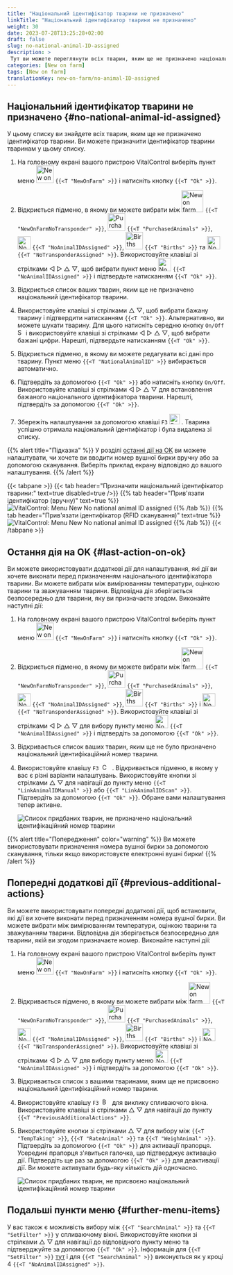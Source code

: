 ```yaml
---
title: "Національний ідентифікатор тварини не призначено"
linkTitle: "Національний ідентифікатор тварини не призначено"
weight: 30
date: 2023-07-28T13:25:28+02:00
draft: false
slug: no-national-animal-ID-assigned
description: >
 Тут ви можете переглянути всіх тварин, яким ще не призначено національний ідентифікатор тварини, та призначити національний ідентифікатор тварини.
categories: [New on farm]
tags: [New on farm]
translationKey: new-on-farm/no-animal-ID-assigned
---
```

## Національний ідентифікатор тварини не призначено {#no-national-animal-id-assigned}

У цьому списку ви знайдете всіх тварин, яким ще не призначено ідентифікатор тварини. Ви можете призначити ідентифікатор тварини тваринам у цьому списку.

1. На головному екрані вашого пристрою VitalControl виберіть пункт меню <img src="/icons/main/new-on-farm.svg" width="40" align="bottom" alt="New on farm" /> `{{<T "NewOnFarm" >}}` і натисніть кнопку `{{<T "Ok" >}}`.

2. Відкриється підменю, в якому ви можете вибрати між <img src="/icons/registration/new-on-farm-no-transponder.svg" width="50" align="bottom" alt="New on farm, no transponder" /> `{{<T "NewOnFarmNoTransponder" >}}`, <img src="/icons/main/new-on-farm.svg" width="40" align="bottom" alt="Purchased animals" /> `{{<T "PurchasedAnimals" >}}`, <img src="/icons/registration/no-eartag-number.svg" width="30" align="bottom" alt="No national animal ID" /> `{{<T "NoAnimalIDAssigned" >}}`, <img src="/icons/main/births.svg" width="40" align="bottom" alt="Births" /> `{{<T "Births" >}}` та <img src="/icons/registration/no-transponder.svg" width="30" align="bottom" alt="No transponder assigned" /> `{{<T "NoTransponderAssigned" >}}`. Використовуйте клавіші зі стрілками ◁ ▷ △ ▽, щоб вибрати пункт меню <img src="/icons/registration/no-eartag-number.svg" width="30" align="bottom" alt="No national animal ID" /> `{{<T "NoAnimalIDAssigned" >}}` і підтвердьте натисканням `{{<T "Ok" >}}`.

3. Відкриється список ваших тварин, яким ще не призначено національний ідентифікатор тварини.

4. Використовуйте клавіші зі стрілками △ ▽, щоб вибрати бажану тварину і підтвердити натисканням `{{<T "Ok" >}}`. Альтернативно, ви можете шукати тварину. Для цього натисніть середню кнопку `On/Off` <img src="/icons/footer/search.svg" width="15" align="bottom" alt="Search" /> і використовуйте клавіші зі стрілками ◁ ▷ △ ▽, щоб вибрати бажані цифри. Нарешті, підтвердьте натисканням `{{<T "Ok" >}}`.


5. Відкриється підменю, в якому ви можете редагувати всі дані про тварину. Пункт меню `{{<T "NationalAnimalID" >}}` вибирається автоматично.

6. Підтвердіть за допомогою `{{<T "Ok" >}}` або натисніть кнопку `On/Off`. Використовуйте клавіші зі стрілками ◁ ▷ △ ▽ для встановлення бажаного національного ідентифікатора тварини. Нарешті, підтвердіть за допомогою `{{<T "Ok" >}}`.

7. Збережіть налаштування за допомогою клавіші `F3` <img src="/icons/footer/save.svg" width="24" align="bottom" alt="Save" />&nbsp;. Тварина успішно отримала національний ідентифікатор і була видалена зі списку.

{{% alert title="Підказка" %}}
У розділі [останні дії на OK](#last-action-on-ok) ви можете налаштувати, чи хочете ви вводити номер вушної бирки вручну або за допомогою сканування. Виберіть приклад екрану відповідно до вашого налаштування.
{{% /alert %}}

{{< tabpane >}}
{{< tab header="Призначити національний ідентифікатор тварини:" text=true disabled=true />}}
{{% tab header="Прив'язати ідентифікатор (вручну)" text=true %}}
![VitalControl: Menu New No national animal ID assigned](../images/noanimalID.png "Link ID (manual)")
{{% /tab %}}
{{% tab header="Прив'язати ідентифікатор (RFID сканування)" text=true %}}
![VitalControl: Menu New No national animal ID assigned](../images/noanimalID-scan.png "Link ID (RFID scan)")
{{% /tab %}}
{{< /tabpane >}}        

## Остання дія на OK {#last-action-on-ok}

Ви можете використовувати додаткові дії для налаштування, які дії ви хочете виконати перед призначенням національного ідентифікатора тварини. Ви можете вибрати між вимірюванням температури, оцінкою тварини та зважуванням тварини. Відповідна дія зберігається безпосередньо для тварини, яку ви призначаєте згодом. Виконайте наступні дії:

1. На головному екрані вашого пристрою VitalControl виберіть пункт меню <img src="/icons/main/new-on-farm.svg" width="40" align="bottom" alt="New on farm" /> `{{<T "NewOnFarm" >}}` і натисніть кнопку `{{<T "Ok" >}}`.

2. Відкриється підменю, в якому ви можете вибрати між <img src="/icons/registration/new-on-farm-no-transponder.svg" width="50" align="bottom" alt="New on farm, no transponder" /> `{{<T "NewOnFarmNoTransponder" >}}`, <img src="/icons/main/new-on-farm.svg" width="40" align="bottom" alt="Purchased animals" /> `{{<T "PurchasedAnimals" >}}`, <img src="/icons/registration/no-eartag-number.svg" width="30" align="bottom" alt="No national animal ID" /> `{{<T "NoAnimalIDAssigned" >}}`, <img src="/icons/main/births.svg" width="40" align="bottom" alt="Births" /> `{{<T "Births" >}}` і <img src="/icons/registration/no-transponder.svg" width="30" align="bottom" alt="No transponder assigned" /> `{{<T "NoTransponderAssigned" >}}`. Використовуйте клавіші зі стрілками ◁ ▷ △ ▽ для вибору пункту меню <img src="/icons/registration/no-eartag-number.svg" width="30" align="bottom" alt="No national animal ID" /> `{{<T "NoAnimalIDAssigned" >}}` і підтвердіть за допомогою `{{<T "Ok" >}}`.


3. Відкривається список ваших тварин, яким ще не було призначено національний ідентифікаційний номер тварини.

4. Використовуйте клавішу `F3` &nbsp;<img src="/icons/footer/open-popup.svg" width="15" align="bottom" alt="Call popup" />&nbsp; . Відкривається підменю, в якому у вас є різні варіанти налаштувань. Використовуйте кнопки зі стрілками △ ▽ для навігації до пункту меню `{{<T "LinkAnimalIDManual" >}}` або `{{<T "LinkAnimalIDScan" >}}`. Підтвердіть за допомогою `{{<T "Ok" >}}`. Обране вами налаштування тепер активне.

    ![Список придбаних тварин, не призначено національний ідентифікаційний номер тварини](../images/link.png "Не призначено національний ідентифікаційний номер тварини, Призначити")

{{% alert title="Попередження" color="warning" %}}
Ви можете використовувати призначення номера вушної бирки за допомогою сканування, тільки якщо використовуєте електронні вушні бирки!
{{% /alert %}}

## Попередні додаткові дії {#previous-additional-actions}

Ви можете використовувати попередні додаткові дії, щоб встановити, які дії ви хочете виконати перед призначенням номера вушної бирки. Ви можете вибрати між вимірюванням температури, оцінкою тварини та зважуванням тварини. Відповідна дія зберігається безпосередньо для тварини, якій ви згодом призначаєте номер. Виконайте наступні дії:

1. На головному екрані вашого пристрою VitalControl виберіть пункт меню <img src="/icons/main/new-on-farm.svg" width="40" align="bottom" alt="New on farm" /> `{{<T "NewOnFarm" >}}` і натисніть кнопку `{{<T "Ok" >}}`.

2. Відкривається підменю, в якому ви можете вибрати між <img src="/icons/registration/new-on-farm-no-transponder.svg" width="50" align="bottom" alt="New on farm, no transponder" /> `{{<T "NewOnFarmNoTransponder" >}}`, <img src="/icons/main/new-on-farm.svg" width="40" align="bottom" alt="Purchased animals" /> `{{<T "PurchasedAnimals" >}}`, <img src="/icons/registration/no-eartag-number.svg" width="30" align="bottom" alt="No national animal ID" /> `{{<T "NoAnimalIDAssigned" >}}`, <img src="/icons/main/births.svg" width="40" align="bottom" alt="Births" /> `{{<T "Births" >}}` і <img src="/icons/registration/no-transponder.svg" width="30" align="bottom" alt="No transponder assigned" /> `{{<T "NoTransponderAssigned" >}}`. Використовуйте клавіші зі стрілками ◁ ▷ △ ▽ для вибору пункту меню <img src="/icons/registration/no-eartag-number.svg" width="30" align="bottom" alt="No national animal ID" /> `{{<T "NoAnimalIDAssigned" >}}` і підтвердіть за допомогою `{{<T "Ok" >}}`.


3. Відкривається список з вашими тваринами, яким ще не присвоєно національний ідентифікаційний номер тварини.

4. Використовуйте клавішу `F3` &nbsp;<img src="/icons/footer/open-popup.svg" width="15" align="bottom" alt="Виклик спливаючого вікна" />&nbsp; для виклику спливаючого вікна. Використовуйте клавіші зі стрілками △ ▽ для навігації до пункту `{{<T "PreviousAdditionalActions" >}}`.

5. Використовуйте кнопки зі стрілками △ ▽ для вибору між `{{<T "TempTaking" >}}`, `{{<T "RateAnimal" >}}` та `{{<T "WeighAnimal" >}}`. Підтвердіть за допомогою `{{<T "Ok" >}}` для активації прапорця. Усередині прапорця з'явиться галочка, що підтверджує активацію дії. Підтвердіть ще раз за допомогою `{{<T "Ok" >}}` для деактивації дії. Ви можете активувати будь-яку кількість дій одночасно.

    ![Список придбаних тварин, не присвоєно національний ідентифікаційний номер тварини](../images/aidditional-actions.png "Не присвоєно національний ідентифікаційний номер тварини, Посилання")

 ## Подальші пункти меню {#further-menu-items}

У вас також є можливість вибору між `{{<T "SearchAnimal" >}}` та `{{<T "SetFilter" >}}` у спливаючому вікні. Використовуйте кнопки зі стрілками △ ▽ для навігації до відповідного пункту меню та підтверджуйте за допомогою `{{<T "Ok" >}}`. Інформація для `{{<T "SetFilter" >}}` [тут](/uk/docs/filter/) і для `{{<T "SearchAnimal" >}}` виконується як у кроці 4 `{{<T "NoAnimalIDAssigned" >}}`.
